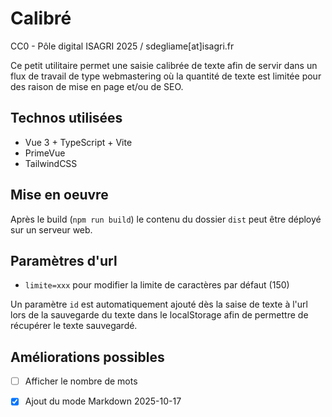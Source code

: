 # Calibré

CC0 - Pôle digital ISAGRI 2025 / sdegliame[at]isagri.fr

Ce petit utilitaire permet une saisie calibrée de texte afin de servir dans un flux de travail de type webmastering où la quantité de texte est limitée pour des raison de mise en page et/ou de SEO.

## Technos utilisées
* Vue 3 + TypeScript + Vite
* PrimeVue
* TailwindCSS


## Mise en oeuvre
Après le build (`npm run build`) le contenu du dossier `dist` peut être déployé sur un serveur web.

## Paramètres d'url
* `limite=xxx` pour modifier la limite de caractères par défaut (150)

Un paramètre `id` est automatiquement ajouté dès la saise de texte à l'url lors de la sauvegarde du texte dans le localStorage afin de permettre de récupérer le texte sauvegardé.

## Améliorations possibles
* [ ] Afficher le nombre de mots
* [x] Ajout du mode Markdown 2025-10-17

